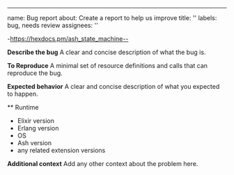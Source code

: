---

name: Bug report
about: Create a report to help us improve
title: ''
labels: bug, needs review
assignees: ''

-https://hexdocs.pm/ash_state_machine--

**Describe the bug**
A clear and concise description of what the bug is.

**To Reproduce**
A minimal set of resource definitions and calls that can reproduce the bug.

**Expected behavior**
A clear and concise description of what you expected to happen.

\*\* Runtime

- Elixir version
- Erlang version
- OS
- Ash version
- any related extension versions

**Additional context**
Add any other context about the problem here.
